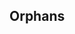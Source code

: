 ## Orphans

<!-- <values.orphans> -->

<!-- </values.orphans> -->

<!-- <variants.orphans> -->

<!-- </variants.orphans> -->